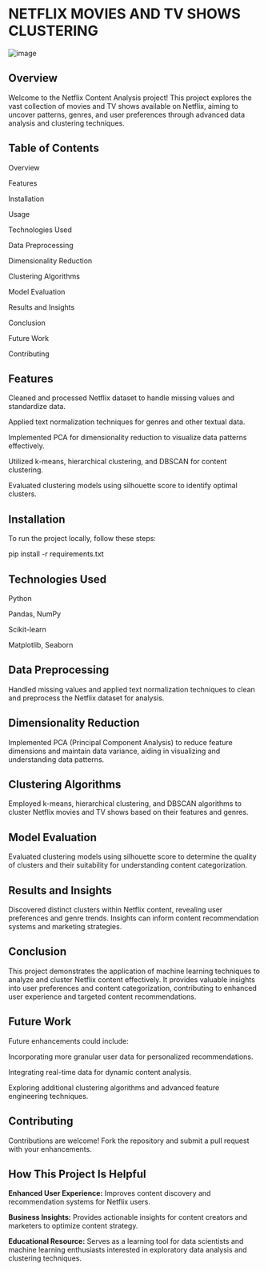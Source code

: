 # NETFLIX MOVIES AND TV SHOWS CLUSTERING
![image](https://github.com/mintijha/NETFLIX-MOVIES-AND-TV-SHOWS-CLUSTERING/assets/123978172/49311a8e-6c3c-41e6-bdaa-3a568b034c01)

## Overview
Welcome to the Netflix Content Analysis project! This project explores the vast collection of movies and TV shows available on Netflix, aiming to uncover patterns, genres, and user preferences through advanced data analysis and clustering techniques.

## Table of Contents
Overview

Features

Installation

Usage

Technologies Used

Data Preprocessing

Dimensionality Reduction

Clustering Algorithms

Model Evaluation

Results and Insights

Conclusion

Future Work

Contributing

## Features

Cleaned and processed Netflix dataset to handle missing values and standardize data.

Applied text normalization techniques for genres and other textual data.

Implemented PCA for dimensionality reduction to visualize data patterns effectively.

Utilized k-means, hierarchical clustering, and DBSCAN for content clustering.

Evaluated clustering models using silhouette score to identify optimal clusters.

##  Installation

To run the project locally, follow these steps:

pip install -r requirements.txt

## Technologies Used

Python

Pandas, NumPy

Scikit-learn

Matplotlib, Seaborn

## Data Preprocessing

Handled missing values and applied text normalization techniques to clean and preprocess the Netflix dataset for analysis.

## Dimensionality Reduction

Implemented PCA (Principal Component Analysis) to reduce feature dimensions and maintain data variance, aiding in visualizing and understanding data patterns.

## Clustering Algorithms

Employed k-means, hierarchical clustering, and DBSCAN algorithms to cluster Netflix movies and TV shows based on their features and genres.

## Model Evaluation

Evaluated clustering models using silhouette score to determine the quality of clusters and their suitability for understanding content categorization.

## Results and Insights

Discovered distinct clusters within Netflix content, revealing user preferences and genre trends. Insights can inform content recommendation systems and marketing strategies.

## Conclusion

This project demonstrates the application of machine learning techniques to analyze and cluster Netflix content effectively. It provides valuable insights into user preferences and content categorization, contributing to enhanced user experience and targeted content recommendations.

## Future Work

Future enhancements could include:

Incorporating more granular user data for personalized recommendations.

Integrating real-time data for dynamic content analysis.

Exploring additional clustering algorithms and advanced feature engineering techniques.

## Contributing

Contributions are welcome! Fork the repository and submit a pull request with your enhancements.

## How This Project Is Helpful

**Enhanced User Experience:** Improves content discovery and recommendation systems for Netflix users.

**Business Insights:** Provides actionable insights for content creators and marketers to optimize content strategy.

**Educational Resource:**  Serves as a learning tool for data scientists and machine learning enthusiasts interested in exploratory data analysis and clustering techniques.
